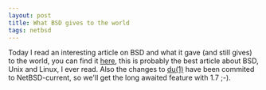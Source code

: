 ```yaml
---
layout: post
title: What BSD gives to the world
tags: netbsd
---
```


Today I read an interesting article on BSD and what it gave
(and still gives) to the world, you can find it <a
href="http://www.extremetech.com/print_article/0,3998,a=31573,00.asp">here</a>,
this is probably the best article about BSD, Unix and Linux, I ever
read. Also the changes to <a
href="http://netbsd.gw.com/cgi-bin/man-cgi?du+1+NetBSD-current">du(1)</a>
have been commited to NetBSD-current, so we'll get the long awaited feature with 1.7 ;-).

